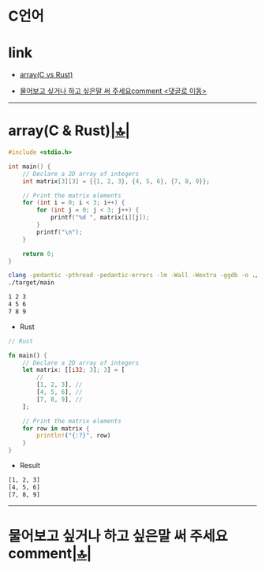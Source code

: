 # C언어

# link

- [array(C vs Rust)](#arrayc--rust)

- [물어보고 싶거나 하고 싶은말 써 주세요comment <댓글로 이동>](#comment)

<hr />


# array(C & Rust)[|🔝|](#link)


```c
#include <stdio.h>

int main() {
    // Declare a 2D array of integers
    int matrix[3][3] = {{1, 2, 3}, {4, 5, 6}, {7, 8, 9}};

    // Print the matrix elements
    for (int i = 0; i < 3; i++) {
        for (int j = 0; j < 3; j++) {
            printf("%d ", matrix[i][j]);
        }
        printf("\n");
    }

    return 0;
}

```

```bash
clang -pedantic -pthread -pedantic-errors -lm -Wall -Wextra -ggdb -o ./target/main ./src/main.c
./target/main

1 2 3
4 5 6
7 8 9

```

- Rust


```rs
// Rust

fn main() {
    // Declare a 2D array of integers
    let matrix: [[i32; 3]; 3] = [
        //
        [1, 2, 3], //
        [4, 5, 6], //
        [7, 8, 9], //
    ];

    // Print the matrix elements
    for row in matrix {
        println!("{:?}", row)
    }
}
```

- Result

```bash
[1, 2, 3]
[4, 5, 6]
[7, 8, 9]
```


<hr />


<h1 id="comment">물어보고 싶거나 하고 싶은말 써 주세요comment<a href="#link">|🔝|</a></h1>

<script src="https://utteranc.es/client.js" repo="YoungHaKim7/blog_comments_bot" issue-term="url"
    theme="github-light" crossorigin="anonymous" async>
</script>

